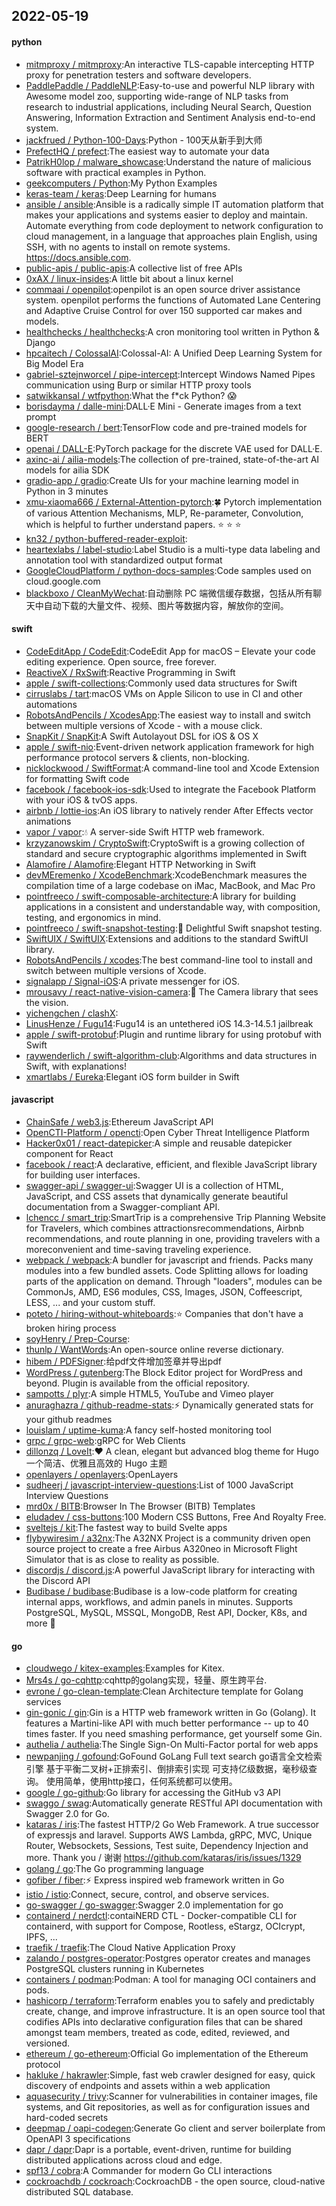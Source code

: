 ## 2022-05-19

#### python
* [mitmproxy / mitmproxy](https://github.com/mitmproxy/mitmproxy):An interactive TLS-capable intercepting HTTP proxy for penetration testers and software developers.
* [PaddlePaddle / PaddleNLP](https://github.com/PaddlePaddle/PaddleNLP):Easy-to-use and powerful NLP library with Awesome model zoo, supporting wide-range of NLP tasks from research to industrial applications, including Neural Search, Question Answering, Information Extraction and Sentiment Analysis end-to-end system.
* [jackfrued / Python-100-Days](https://github.com/jackfrued/Python-100-Days):Python - 100天从新手到大师
* [PrefectHQ / prefect](https://github.com/PrefectHQ/prefect):The easiest way to automate your data
* [PatrikH0lop / malware_showcase](https://github.com/PatrikH0lop/malware_showcase):Understand the nature of malicious software with practical examples in Python.
* [geekcomputers / Python](https://github.com/geekcomputers/Python):My Python Examples
* [keras-team / keras](https://github.com/keras-team/keras):Deep Learning for humans
* [ansible / ansible](https://github.com/ansible/ansible):Ansible is a radically simple IT automation platform that makes your applications and systems easier to deploy and maintain. Automate everything from code deployment to network configuration to cloud management, in a language that approaches plain English, using SSH, with no agents to install on remote systems. https://docs.ansible.com.
* [public-apis / public-apis](https://github.com/public-apis/public-apis):A collective list of free APIs
* [0xAX / linux-insides](https://github.com/0xAX/linux-insides):A little bit about a linux kernel
* [commaai / openpilot](https://github.com/commaai/openpilot):openpilot is an open source driver assistance system. openpilot performs the functions of Automated Lane Centering and Adaptive Cruise Control for over 150 supported car makes and models.
* [healthchecks / healthchecks](https://github.com/healthchecks/healthchecks):A cron monitoring tool written in Python & Django
* [hpcaitech / ColossalAI](https://github.com/hpcaitech/ColossalAI):Colossal-AI: A Unified Deep Learning System for Big Model Era
* [gabriel-sztejnworcel / pipe-intercept](https://github.com/gabriel-sztejnworcel/pipe-intercept):Intercept Windows Named Pipes communication using Burp or similar HTTP proxy tools
* [satwikkansal / wtfpython](https://github.com/satwikkansal/wtfpython):What the f*ck Python?
😱
* [borisdayma / dalle-mini](https://github.com/borisdayma/dalle-mini):DALL·E Mini - Generate images from a text prompt
* [google-research / bert](https://github.com/google-research/bert):TensorFlow code and pre-trained models for BERT
* [openai / DALL-E](https://github.com/openai/DALL-E):PyTorch package for the discrete VAE used for DALL·E.
* [axinc-ai / ailia-models](https://github.com/axinc-ai/ailia-models):The collection of pre-trained, state-of-the-art AI models for ailia SDK
* [gradio-app / gradio](https://github.com/gradio-app/gradio):Create UIs for your machine learning model in Python in 3 minutes
* [xmu-xiaoma666 / External-Attention-pytorch](https://github.com/xmu-xiaoma666/External-Attention-pytorch):🍀
Pytorch implementation of various Attention Mechanisms, MLP, Re-parameter, Convolution, which is helpful to further understand papers.
⭐
⭐
⭐
* [kn32 / python-buffered-reader-exploit](https://github.com/kn32/python-buffered-reader-exploit):
* [heartexlabs / label-studio](https://github.com/heartexlabs/label-studio):Label Studio is a multi-type data labeling and annotation tool with standardized output format
* [GoogleCloudPlatform / python-docs-samples](https://github.com/GoogleCloudPlatform/python-docs-samples):Code samples used on cloud.google.com
* [blackboxo / CleanMyWechat](https://github.com/blackboxo/CleanMyWechat):自动删除 PC 端微信缓存数据，包括从所有聊天中自动下载的大量文件、视频、图片等数据内容，解放你的空间。

#### swift
* [CodeEditApp / CodeEdit](https://github.com/CodeEditApp/CodeEdit):CodeEdit App for macOS – Elevate your code editing experience. Open source, free forever.
* [ReactiveX / RxSwift](https://github.com/ReactiveX/RxSwift):Reactive Programming in Swift
* [apple / swift-collections](https://github.com/apple/swift-collections):Commonly used data structures for Swift
* [cirruslabs / tart](https://github.com/cirruslabs/tart):macOS VMs on Apple Silicon to use in CI and other automations
* [RobotsAndPencils / XcodesApp](https://github.com/RobotsAndPencils/XcodesApp):The easiest way to install and switch between multiple versions of Xcode - with a mouse click.
* [SnapKit / SnapKit](https://github.com/SnapKit/SnapKit):A Swift Autolayout DSL for iOS & OS X
* [apple / swift-nio](https://github.com/apple/swift-nio):Event-driven network application framework for high performance protocol servers & clients, non-blocking.
* [nicklockwood / SwiftFormat](https://github.com/nicklockwood/SwiftFormat):A command-line tool and Xcode Extension for formatting Swift code
* [facebook / facebook-ios-sdk](https://github.com/facebook/facebook-ios-sdk):Used to integrate the Facebook Platform with your iOS & tvOS apps.
* [airbnb / lottie-ios](https://github.com/airbnb/lottie-ios):An iOS library to natively render After Effects vector animations
* [vapor / vapor](https://github.com/vapor/vapor):💧
A server-side Swift HTTP web framework.
* [krzyzanowskim / CryptoSwift](https://github.com/krzyzanowskim/CryptoSwift):CryptoSwift is a growing collection of standard and secure cryptographic algorithms implemented in Swift
* [Alamofire / Alamofire](https://github.com/Alamofire/Alamofire):Elegant HTTP Networking in Swift
* [devMEremenko / XcodeBenchmark](https://github.com/devMEremenko/XcodeBenchmark):XcodeBenchmark measures the compilation time of a large codebase on iMac, MacBook, and Mac Pro
* [pointfreeco / swift-composable-architecture](https://github.com/pointfreeco/swift-composable-architecture):A library for building applications in a consistent and understandable way, with composition, testing, and ergonomics in mind.
* [pointfreeco / swift-snapshot-testing](https://github.com/pointfreeco/swift-snapshot-testing):📸
Delightful Swift snapshot testing.
* [SwiftUIX / SwiftUIX](https://github.com/SwiftUIX/SwiftUIX):Extensions and additions to the standard SwiftUI library.
* [RobotsAndPencils / xcodes](https://github.com/RobotsAndPencils/xcodes):The best command-line tool to install and switch between multiple versions of Xcode.
* [signalapp / Signal-iOS](https://github.com/signalapp/Signal-iOS):A private messenger for iOS.
* [mrousavy / react-native-vision-camera](https://github.com/mrousavy/react-native-vision-camera):📸
The Camera library that sees the vision.
* [yichengchen / clashX](https://github.com/yichengchen/clashX):
* [LinusHenze / Fugu14](https://github.com/LinusHenze/Fugu14):Fugu14 is an untethered iOS 14.3-14.5.1 jailbreak
* [apple / swift-protobuf](https://github.com/apple/swift-protobuf):Plugin and runtime library for using protobuf with Swift
* [raywenderlich / swift-algorithm-club](https://github.com/raywenderlich/swift-algorithm-club):Algorithms and data structures in Swift, with explanations!
* [xmartlabs / Eureka](https://github.com/xmartlabs/Eureka):Elegant iOS form builder in Swift

#### javascript
* [ChainSafe / web3.js](https://github.com/ChainSafe/web3.js):Ethereum JavaScript API
* [OpenCTI-Platform / opencti](https://github.com/OpenCTI-Platform/opencti):Open Cyber Threat Intelligence Platform
* [Hacker0x01 / react-datepicker](https://github.com/Hacker0x01/react-datepicker):A simple and reusable datepicker component for React
* [facebook / react](https://github.com/facebook/react):A declarative, efficient, and flexible JavaScript library for building user interfaces.
* [swagger-api / swagger-ui](https://github.com/swagger-api/swagger-ui):Swagger UI is a collection of HTML, JavaScript, and CSS assets that dynamically generate beautiful documentation from a Swagger-compliant API.
* [lchencc / smart_trip](https://github.com/lchencc/smart_trip):SmartTrip is a comprehensive Trip Planning Website for Travelers, which combines attractionsrecommendations, Airbnb recommendations, and route planning in one, providing travelers with a moreconvenient and time-saving traveling experience.
* [webpack / webpack](https://github.com/webpack/webpack):A bundler for javascript and friends. Packs many modules into a few bundled assets. Code Splitting allows for loading parts of the application on demand. Through "loaders", modules can be CommonJs, AMD, ES6 modules, CSS, Images, JSON, Coffeescript, LESS, ... and your custom stuff.
* [poteto / hiring-without-whiteboards](https://github.com/poteto/hiring-without-whiteboards):⭐️
Companies that don't have a broken hiring process
* [soyHenry / Prep-Course](https://github.com/soyHenry/Prep-Course):
* [thunlp / WantWords](https://github.com/thunlp/WantWords):An open-source online reverse dictionary.
* [hibem / PDFSigner](https://github.com/hibem/PDFSigner):给pdf文件增加签章并导出pdf
* [WordPress / gutenberg](https://github.com/WordPress/gutenberg):The Block Editor project for WordPress and beyond. Plugin is available from the official repository.
* [sampotts / plyr](https://github.com/sampotts/plyr):A simple HTML5, YouTube and Vimeo player
* [anuraghazra / github-readme-stats](https://github.com/anuraghazra/github-readme-stats):⚡
Dynamically generated stats for your github readmes
* [louislam / uptime-kuma](https://github.com/louislam/uptime-kuma):A fancy self-hosted monitoring tool
* [grpc / grpc-web](https://github.com/grpc/grpc-web):gRPC for Web Clients
* [dillonzq / LoveIt](https://github.com/dillonzq/LoveIt):❤️
A clean, elegant but advanced blog theme for Hugo 一个简洁、优雅且高效的 Hugo 主题
* [openlayers / openlayers](https://github.com/openlayers/openlayers):OpenLayers
* [sudheerj / javascript-interview-questions](https://github.com/sudheerj/javascript-interview-questions):List of 1000 JavaScript Interview Questions
* [mrd0x / BITB](https://github.com/mrd0x/BITB):Browser In The Browser (BITB) Templates
* [eludadev / css-buttons](https://github.com/eludadev/css-buttons):100 Modern CSS Buttons, Free And Royalty Free.
* [sveltejs / kit](https://github.com/sveltejs/kit):The fastest way to build Svelte apps
* [flybywiresim / a32nx](https://github.com/flybywiresim/a32nx):The A32NX Project is a community driven open source project to create a free Airbus A320neo in Microsoft Flight Simulator that is as close to reality as possible.
* [discordjs / discord.js](https://github.com/discordjs/discord.js):A powerful JavaScript library for interacting with the Discord API
* [Budibase / budibase](https://github.com/Budibase/budibase):Budibase is a low-code platform for creating internal apps, workflows, and admin panels in minutes. Supports PostgreSQL, MySQL, MSSQL, MongoDB, Rest API, Docker, K8s, and more
🚀

#### go
* [cloudwego / kitex-examples](https://github.com/cloudwego/kitex-examples):Examples for Kitex.
* [Mrs4s / go-cqhttp](https://github.com/Mrs4s/go-cqhttp):cqhttp的golang实现，轻量、原生跨平台.
* [evrone / go-clean-template](https://github.com/evrone/go-clean-template):Clean Architecture template for Golang services
* [gin-gonic / gin](https://github.com/gin-gonic/gin):Gin is a HTTP web framework written in Go (Golang). It features a Martini-like API with much better performance -- up to 40 times faster. If you need smashing performance, get yourself some Gin.
* [authelia / authelia](https://github.com/authelia/authelia):The Single Sign-On Multi-Factor portal for web apps
* [newpanjing / gofound](https://github.com/newpanjing/gofound):GoFound GoLang Full text search go语言全文检索引擎 基于平衡二叉树+正排索引、倒排索引实现 可支持亿级数据，毫秒级查询。 使用简单，使用http接口，任何系统都可以使用。
* [google / go-github](https://github.com/google/go-github):Go library for accessing the GitHub v3 API
* [swaggo / swag](https://github.com/swaggo/swag):Automatically generate RESTful API documentation with Swagger 2.0 for Go.
* [kataras / iris](https://github.com/kataras/iris):The fastest HTTP/2 Go Web Framework. A true successor of expressjs and laravel. Supports AWS Lambda, gRPC, MVC, Unique Router, Websockets, Sessions, Test suite, Dependency Injection and more. Thank you / 谢谢 https://github.com/kataras/iris/issues/1329
* [golang / go](https://github.com/golang/go):The Go programming language
* [gofiber / fiber](https://github.com/gofiber/fiber):⚡️
Express inspired web framework written in Go
* [istio / istio](https://github.com/istio/istio):Connect, secure, control, and observe services.
* [go-swagger / go-swagger](https://github.com/go-swagger/go-swagger):Swagger 2.0 implementation for go
* [containerd / nerdctl](https://github.com/containerd/nerdctl):contaiNERD CTL - Docker-compatible CLI for containerd, with support for Compose, Rootless, eStargz, OCIcrypt, IPFS, ...
* [traefik / traefik](https://github.com/traefik/traefik):The Cloud Native Application Proxy
* [zalando / postgres-operator](https://github.com/zalando/postgres-operator):Postgres operator creates and manages PostgreSQL clusters running in Kubernetes
* [containers / podman](https://github.com/containers/podman):Podman: A tool for managing OCI containers and pods.
* [hashicorp / terraform](https://github.com/hashicorp/terraform):Terraform enables you to safely and predictably create, change, and improve infrastructure. It is an open source tool that codifies APIs into declarative configuration files that can be shared amongst team members, treated as code, edited, reviewed, and versioned.
* [ethereum / go-ethereum](https://github.com/ethereum/go-ethereum):Official Go implementation of the Ethereum protocol
* [hakluke / hakrawler](https://github.com/hakluke/hakrawler):Simple, fast web crawler designed for easy, quick discovery of endpoints and assets within a web application
* [aquasecurity / trivy](https://github.com/aquasecurity/trivy):Scanner for vulnerabilities in container images, file systems, and Git repositories, as well as for configuration issues and hard-coded secrets
* [deepmap / oapi-codegen](https://github.com/deepmap/oapi-codegen):Generate Go client and server boilerplate from OpenAPI 3 specifications
* [dapr / dapr](https://github.com/dapr/dapr):Dapr is a portable, event-driven, runtime for building distributed applications across cloud and edge.
* [spf13 / cobra](https://github.com/spf13/cobra):A Commander for modern Go CLI interactions
* [cockroachdb / cockroach](https://github.com/cockroachdb/cockroach):CockroachDB - the open source, cloud-native distributed SQL database.
